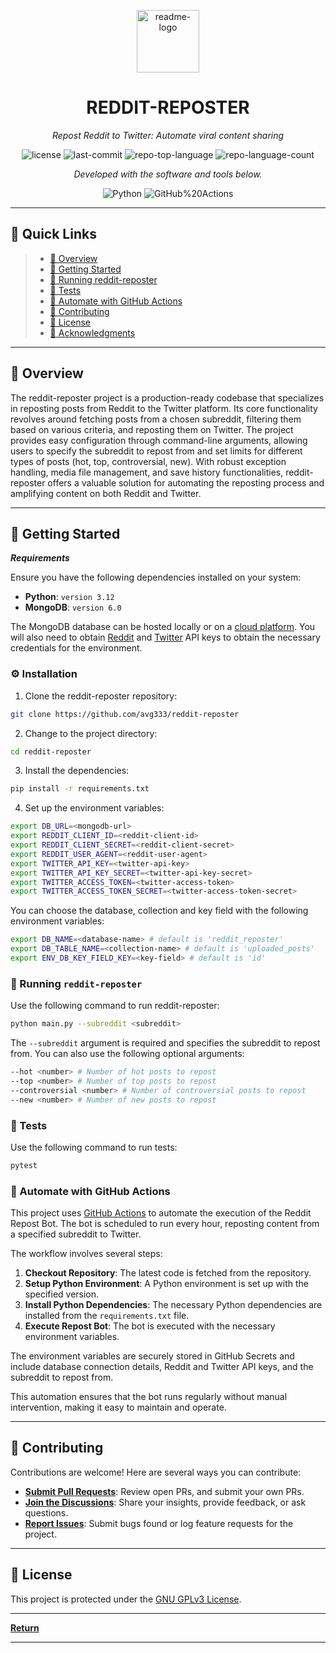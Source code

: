 <p align="center">
  <img src="https://img.icons8.com/external-tal-revivo-regular-tal-revivo/96/external-readme-is-a-easy-to-build-a-developer-hub-that-adapts-to-the-user-logo-regular-tal-revivo.png" width="100" alt="readme-logo" />
</p>
<p align="center">
    <h1 align="center">REDDIT-REPOSTER</h1>
</p>
<p align="center">
    <em>Repost Reddit to Twitter: Automate viral content sharing</em>
</p>
<p align="center">
	<img src="https://img.shields.io/github/license/avg333/reddit-reposter?style=flat&color=0080ff" alt="license">
	<img src="https://img.shields.io/github/last-commit/avg333/reddit-reposter?style=flat&logo=git&logoColor=white&color=0080ff" alt="last-commit">
	<img src="https://img.shields.io/github/languages/top/avg333/reddit-reposter?style=flat&color=0080ff" alt="repo-top-language">
	<img src="https://img.shields.io/github/languages/count/avg333/reddit-reposter?style=flat&color=0080ff" alt="repo-language-count">
<p>
<p align="center">
		<em>Developed with the software and tools below.</em>
</p>
<p align="center">
	<img src="https://img.shields.io/badge/Python-3776AB.svg?style=flat&logo=Python&logoColor=white" alt="Python">
	<img src="https://img.shields.io/badge/GitHub%20Actions-2088FF.svg?style=flat&logo=GitHub-Actions&logoColor=white" alt="GitHub%20Actions">
</p>
<hr>

## 🔗 Quick Links

> - [📍 Overview](#-overview)
> - [🚀 Getting Started](#-getting-started)
> - [🏀 Running reddit-reposter](#-running-reddit-reposter)
> - [🧪 Tests](#-tests)
> - [🤖 Automate with GitHub Actions](#-automate-with-github-actions)
> - [🤝 Contributing](#-contributing)
> - [📄 License](#-license)
> - [👏 Acknowledgments](#-acknowledgments)

---

## 📍 Overview

The reddit-reposter project is a production-ready codebase that specializes in reposting posts from Reddit to the
Twitter platform. Its core functionality revolves around fetching posts from a chosen subreddit, filtering them based on
various criteria, and reposting them on Twitter. The project provides easy configuration through command-line arguments,
allowing users to specify the subreddit to repost from and set limits for different types of posts (hot, top,
controversial, new). With robust exception handling, media file management, and save history functionalities,
reddit-reposter offers a valuable solution for automating the reposting process and amplifying content on both Reddit
and Twitter.

---

## 🚀 Getting Started

***Requirements***

Ensure you have the following dependencies installed on your system:

* **Python**: `version 3.12`
* **MongoDB**: `version 6.0`

The MongoDB database can be hosted locally or on a [cloud platform](https://www.mongodb.com/atlas/database). You will
also need to obtain [Reddit](https://www.reddit.com/wiki/api/)
and [Twitter](https://developer.twitter.com/en/docs/twitter-api/getting-started/getting-access-to-the-twitter-api) API
keys to obtain the necessary credentials for the environment.

### ⚙️ Installation

1. Clone the reddit-reposter repository:

```sh
git clone https://github.com/avg333/reddit-reposter
```

2. Change to the project directory:

```sh
cd reddit-reposter
```

3. Install the dependencies:

```sh
pip install -r requirements.txt
```

4. Set up the environment variables:

```sh
export DB_URL=<mongodb-url>
export REDDIT_CLIENT_ID=<reddit-client-id>
export REDDIT_CLIENT_SECRET=<reddit-client-secret>
export REDDIT_USER_AGENT=<reddit-user-agent>
export TWITTER_API_KEY=<twitter-api-key>
export TWITTER_API_KEY_SECRET=<twitter-api-key-secret>
export TWITTER_ACCESS_TOKEN=<twitter-access-token>
export TWITTER_ACCESS_TOKEN_SECRET=<twitter-access-token-secret>
```

You can choose the database, collection and key field with the following environment variables:

```sh
export DB_NAME=<database-name> # default is 'reddit_reposter'
export DB_TABLE_NAME=<collection-name> # default is 'uploaded_posts'
export ENV_DB_KEY_FIELD_KEY=<key-field> # default is 'id'
```

### 🏀 Running `reddit-reposter`

Use the following command to run reddit-reposter:

```sh
python main.py --subreddit <subreddit>
```

The `--subreddit` argument is required and specifies the subreddit to repost from. You can also use the following
optional arguments:

```sh
--hot <number> # Number of hot posts to repost
--top <number> # Number of top posts to repost
--controversial <number> # Number of controversial posts to repost
--new <number> # Number of new posts to repost
```

### 🧪 Tests

Use the following command to run tests:

```sh
pytest
```

### 🤖 Automate with GitHub Actions

This project uses [GitHub Actions](https://github.com/features/actions) to automate the execution of the Reddit Repost
Bot. The bot is scheduled to run every hour, reposting content from a specified subreddit to Twitter.

The workflow involves several steps:

1. **Checkout Repository**: The latest code is fetched from the repository.
2. **Setup Python Environment**: A Python environment is set up with the specified version.
3. **Install Python Dependencies**: The necessary Python dependencies are installed from the `requirements.txt` file.
4. **Execute Repost Bot**: The bot is executed with the necessary environment variables.

The environment variables are securely stored in GitHub Secrets and include database connection details, Reddit and
Twitter API keys, and the subreddit to repost from.

This automation ensures that the bot runs regularly without manual intervention, making it easy to maintain and operate.

---

## 🤝 Contributing

Contributions are welcome! Here are several ways you can contribute:

- **[Submit Pull Requests](https://github.com/avg333/reddit-reposter/blob/main/CONTRIBUTING.md)**: Review open PRs, and
  submit your own PRs.
- **[Join the Discussions](https://github.com/avg333/reddit-reposter/discussions)**: Share your insights, provide
  feedback, or ask questions.
- **[Report Issues](https://github.com/avg333/reddit-reposter/issues)**: Submit bugs found or log feature requests for
  the project.

---

## 📄 License

This project is protected under the [GNU GPLv3 License](https://www.gnu.org/licenses/gpl-3.0.html).

---

[**Return**](#-quick-links)

---
